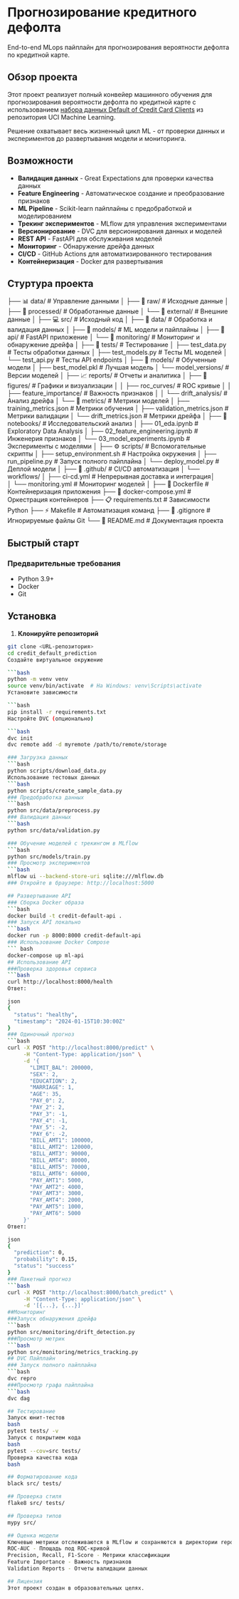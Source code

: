 
# Прогнозирование кредитного дефолта

End-to-end MLops пайплайн для прогнозирования вероятности дефолта по кредитной карте.

##  Обзор проекта

Этот проект реализует полный конвейер машинного обучения для прогнозирования вероятности дефолта по кредитной карте с использованием [набора данных Default of Credit Card Clients](https://archive.ics.uci.edu/ml/datasets/default+of+credit+card+clients) из репозитория UCI Machine Learning.

Решение охватывает весь жизненный цикл ML - от проверки данных и экспериментов до развертывания модели и мониторинга.

##  Возможности

- **Валидация данных** - Great Expectations для проверки качества данных
- **Feature Engineering** - Автоматическое создание и преобразование признаков
- **ML Pipeline** - Scikit-learn пайплайны с предобработкой и моделированием
- **Трекинг экспериментов** - MLflow для управления экспериментами
- **Версионирование** - DVC для версионирования данных и моделей
- **REST API** - FastAPI для обслуживания моделей
- **Мониторинг** - Обнаружение дрейфа данных
- **CI/CD** - GitHub Actions для автоматизированного тестирования
- **Контейнеризация** - Docker для развертывания

## Стуртура проекта
├── 📊 data/                          # Управление данными
│   ├── 📁 raw/                       # Исходные данные
│   ├── 📁 processed/                 # Обработанные данные
│   └── 📁 external/                  # Внешние данные
│
├── 💻 src/                           # Исходный код
│   ├── 📁 data/                      # Обработка и валидация данных
│   ├── 📁 models/                    # ML модели и пайплайны
│   ├── 📁 api/                       # FastAPI приложение
│   └── 📁 monitoring/                # Мониторинг и обнаружение дрейфа
│
├── 🧪 tests/                         # Тестирование
│   ├── test_data.py                  # Тесты обработки данных
│   ├── test_models.py                # Тесты ML моделей
│   └── test_api.py                   # Тесты API endpoints
│
├── 🤖 models/                        # Обученные модели
│   ├── best_model.pkl               # Лучшая модель
│   └── model_versions/              # Версии моделей
│
├── 📈 reports/                       # Отчеты и аналитика
│   ├── 📁 figures/                   # Графики и визуализации
│   │   ├── roc_curves/              # ROC кривые
│   │   ├── feature_importance/      # Важность признаков
│   │   └── drift_analysis/          # Анализ дрейфа
│   └── 📁 metrics/                   # Метрики моделей
│       ├── training_metrics.json    # Метрики обучения
│       ├── validation_metrics.json  # Метрики валидации
│       └── drift_metrics.json       # Метрики дрейфа
│
├── 📓 notebooks/                     # Исследовательский анализ
│   ├── 01_eda.ipynb                 # Exploratory Data Analysis
│   ├── 02_feature_engineering.ipynb # Инженерия признаков
│   └── 03_model_experiments.ipynb   # Эксперименты с моделями
│
├── ⚙️ scripts/                       # Вспомогательные скрипты
│   ├── setup_environment.sh         # Настройка окружения
│   ├── run_pipeline.py              # Запуск полного пайплайна
│   └── deploy_model.py              # Деплой модели
│
├── 🔧 .github/                       # CI/CD автоматизация
│   └── workflows/
│       ├── ci-cd.yml                   # Непрерывная доставка и интеграция│       
│       └── monitoring.yml           # Мониторинг моделей
│
├── 🐳 Dockerfile                     # Контейнеризация приложения
├── 🐳 docker-compose.yml            # Оркестрация контейнеров
├── 📋 requirements.txt              # Зависимости Python
├── ⚡ Makefile                       # Автоматизация команд
├── 🔗 .gitignore                     # Игнорируемые файлы Git
└── 📖 README.md                      # Документация проекта


## Быстрый старт

### Предварительные требования

- Python 3.9+
- Docker
- Git

## Установка

1. **Клонируйте репозиторий**

```bash
git clone <URL-репозитория>
cd credit_default_prediction
Создайте виртуальное окружение

```bash
python -m venv venv
source venv/bin/activate  # На Windows: venv\Scripts\activate
Установите зависимости

```bash
pip install -r requirements.txt
Настройте DVC (опционально)

```bash
dvc init
dvc remote add -d myremote /path/to/remote/storage

### Загрузка данных
```bash
python scripts/download_data.py
Использование тестовых данных
```bash
python scripts/create_sample_data.py
### Предобработка данных
```bash
python src/data/preprocess.py
### Валидация данных
```bash
python src/data/validation.py

### Обучение моделей с трекингом в MLflow
```bash
python src/models/train.py
### Просмотр экспериментов
```bash
mlflow ui --backend-store-uri sqlite:///mlflow.db
### Откройте в браузере: http://localhost:5000

## Развертывание API
### Сборка Docker образа
```bash
docker build -t credit-default-api .
### Запуск API локально
```bash
docker run -p 8000:8000 credit-default-api
### Использование Docker Compose
``` bash
docker-compose up ml-api
## Использование API
###Проверка здоровья сервиса
```bash
curl http://localhost:8000/health
Ответ:

json
{
  "status": "healthy",
  "timestamp": "2024-01-15T10:30:00Z"
}
### Одиночный прогноз
```bash
curl -X POST "http://localhost:8000/predict" \
     -H "Content-Type: application/json" \
     -d '{
       "LIMIT_BAL": 200000,
       "SEX": 2,
       "EDUCATION": 2,
       "MARRIAGE": 1,
       "AGE": 35,
       "PAY_0": 2,
       "PAY_2": 2,
       "PAY_3": -1,
       "PAY_4": -1,
       "PAY_5": -2,
       "PAY_6": -2,
       "BILL_AMT1": 100000,
       "BILL_AMT2": 120000,
       "BILL_AMT3": 90000,
       "BILL_AMT4": 80000,
       "BILL_AMT5": 70000,
       "BILL_AMT6": 60000,
       "PAY_AMT1": 5000,
       "PAY_AMT2": 4000,
       "PAY_AMT3": 3000,
       "PAY_AMT4": 2000,
       "PAY_AMT5": 1000,
       "PAY_AMT6": 5000
     }'
Ответ:

json
{
  "prediction": 0,
  "probability": 0.15,
  "status": "success"
}
### Пакетный прогноз
```bash
curl -X POST "http://localhost:8000/batch_predict" \
     -H "Content-Type: application/json" \
     -d '[{...}, {...}]'
##Мониторинг
###Запуск обнаружения дрейфа
```bash
python src/monitoring/drift_detection.py
###Просмотр метрик
```bash
python src/monitoring/metrics_tracking.py
## DVC Пайплайн
### Запуск полного пайплайна
```bash
dvc repro
###Просмотр графа пайплайна
```bash
dvc dag

## Тестирование
Запуск юнит-тестов
bash
pytest tests/ -v
Запуск с покрытием кода
bash
pytest --cov=src tests/
Проверка качества кода
bash

## Форматирование кода
black src/ tests/

## Проверка стиля
flake8 src/ tests/

## Проверка типов
mypy src/

## Оценка модели
Ключевые метрики отслеживаются в MLflow и сохраняются в директории reports/:
ROC-AUC - Площадь под ROC-кривой
Precision, Recall, F1-Score - Метрики классификации
Feature Importance - Важность признаков
Validation Reports - Отчеты валидации данных

## Лицензия
Этот проект создан в образовательных целях.

